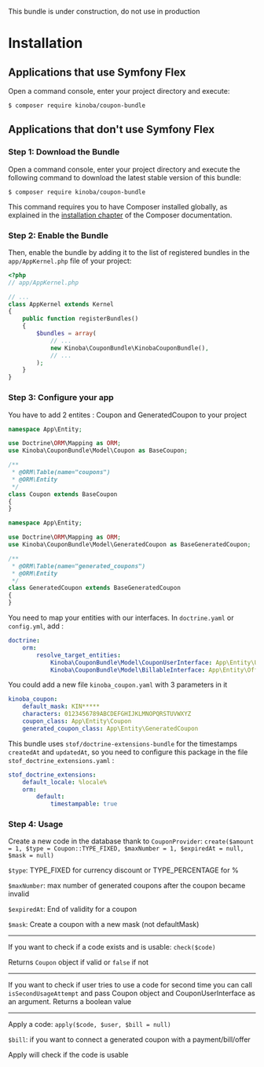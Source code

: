 This bundle is under construction, do not use in production

Installation
============

Applications that use Symfony Flex
----------------------------------

Open a command console, enter your project directory and execute:

```console
$ composer require kinoba/coupon-bundle
```

Applications that don't use Symfony Flex
----------------------------------------

### Step 1: Download the Bundle

Open a command console, enter your project directory and execute the
following command to download the latest stable version of this bundle:

```console
$ composer require kinoba/coupon-bundle
```

This command requires you to have Composer installed globally, as explained
in the [installation chapter](https://getcomposer.org/doc/00-intro.md)
of the Composer documentation.

### Step 2: Enable the Bundle

Then, enable the bundle by adding it to the list of registered bundles
in the `app/AppKernel.php` file of your project:

```php
<?php
// app/AppKernel.php

// ...
class AppKernel extends Kernel
{
    public function registerBundles()
    {
        $bundles = array(
            // ...
            new Kinoba\CouponBundle\KinobaCouponBundle(),
            // ...
        );
    }
}
```

### Step 3: Configure your app

You have to add 2 entites : Coupon and GeneratedCoupon to your project
```php
namespace App\Entity;

use Doctrine\ORM\Mapping as ORM;
use Kinoba\CouponBundle\Model\Coupon as BaseCoupon;

/**
 * @ORM\Table(name="coupons")
 * @ORM\Entity
 */
class Coupon extends BaseCoupon
{
}
```

```php
namespace App\Entity;

use Doctrine\ORM\Mapping as ORM;
use Kinoba\CouponBundle\Model\GeneratedCoupon as BaseGeneratedCoupon;

/**
 * @ORM\Table(name="generated_coupons")
 * @ORM\Entity
 */
class GeneratedCoupon extends BaseGeneratedCoupon
{
}

```


You need to map your entities with our interfaces.
In `doctrine.yaml` or `config.yml`, add :
```yaml
doctrine:
    orm:
        resolve_target_entities:
            Kinoba\CouponBundle\Model\CouponUserInterface: App\Entity\User
            Kinoba\CouponBundle\Model\BillableInterface: App\Entity\Offer
```

You could add a new file `kinoba_coupon.yaml` with 3 parameters in it
```yaml
kinoba_coupon:
    default_mask: KIN*****
    characters: 0123456789ABCDEFGHIJKLMNOPQRSTUVWXYZ
    coupon_class: App\Entity\Coupon
    generated_coupon_class: App\Entity\GeneratedCoupon
```

This bundle uses `stof/doctrine-extensions-bundle` for the timestamps `createdAt` and `updatedAt`, so you need 
to configure this package in the file `stof_doctrine_extensions.yaml` :
```yaml
stof_doctrine_extensions:
    default_locale: %locale%
    orm:
        default:
            timestampable: true
```


### Step 4: Usage

Create a new code in the database thank to `CouponProvider`:
`create($amount = 1, $type = Coupon::TYPE_FIXED, $maxNumber = 1, $expiredAt = null, $mask = null)`

`$type`: TYPE_FIXED for currency discount or TYPE_PERCENTAGE for %

`$maxNumber`: max number of generated coupons after the coupon became invalid

`$expiredAt`: End of validity for a coupon

`$mask`: Create a coupon with a new mask (not defaultMask)

---

If you want to check if a code exists and is usable:
`check($code)`

Returns `Coupon` object if valid or `false` if not

---

If you want to check if user tries to use a code for second time you can call `isSecondUsageAttempt` and pass
Coupon object and CouponUserInterface as an argument.
Returns a boolean value

---

Apply a code:
`apply($code, $user, $bill = null)`

`$bill`: if you want to connect a generated coupon with a payment/bill/offer

Apply will check if the code is usable
